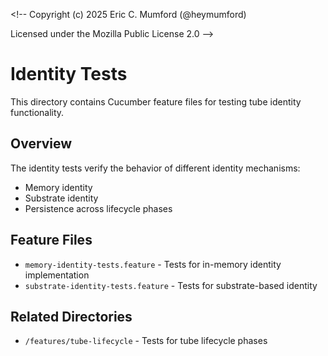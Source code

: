 <\!--
Copyright (c) 2025 Eric C. Mumford (@heymumford)

Licensed under the Mozilla Public License 2.0
-->

# Identity Tests

This directory contains Cucumber feature files for testing tube identity functionality.

## Overview

The identity tests verify the behavior of different identity mechanisms:

- Memory identity
- Substrate identity
- Persistence across lifecycle phases

## Feature Files

- `memory-identity-tests.feature` - Tests for in-memory identity implementation
- `substrate-identity-tests.feature` - Tests for substrate-based identity

## Related Directories

- `/features/tube-lifecycle` - Tests for tube lifecycle phases
